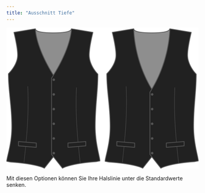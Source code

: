 ```yaml
---
title: "Ausschnitt Tiefe"
---
```


![Ausschnitt Tiefe](necklinedrop.svg)

Mit diesen Optionen können Sie Ihre Halslinie unter die Standardwerte senken.




